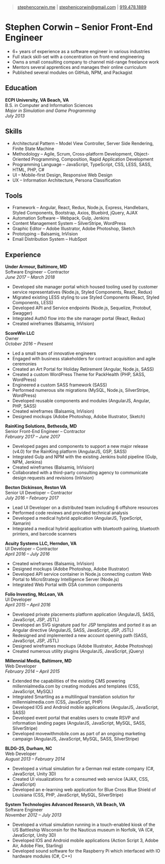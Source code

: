 > [stephencorwin.me](https://stephencorwin.me) | 
[stephenjcorwin@gmail.com](mailto:stephenjcorwin@gmail.com) | 
[919.478.1889](tel:9194781889)

# Stephen Corwin &ndash; Senior Front-End Engineer
- 6+ years of experience as a software engineer in various industries
- Full stack skill-set with a concentration on front-end engineering
- Owns a small consulting company to channel mid-range freelance work
- Mentors several apprentices and manages their online curriculum
- Published several modules on GitHub, NPM, and Packagist

## Education
**ECPI University, VA Beach, VA**  
B.S. in Computer and Information Sciences  
*Major in Simulation and Game Programming*  
*July 2013*  

## Skills
- Architectural Pattern &ndash; Model View Controller, Server Side Rendering, Finite State Machine
- Methodology &ndash; Agile, Scrum, Cross-platform Development, Object-Oriented Programming, Composition, Rapid Application Development
- Programming Language &ndash; JavaScript, TypeScript, CSS, LESS, SASS, HTML, PHP, C# 
- UI &ndash; Mobile-first Design, Responsive Web Design 
- UX &ndash; Information Architecture, Persona Classification

## Tools
- Framework &ndash; Angular, React, Redux, Node.js, Express, Handlebars, Styled Components, Bootstrap, Axios, Bluebird, jQuery, AJAX
- Automation Software &ndash; Webpack, Gulp, Jenkins
- Content Management System &ndash; SilverStripe, WordPress
- Graphic Editor &ndash; Adobe Illustrator, Adobe Photoshop, Sketch
- Prototyping &ndash; Balsamiq, InVision
- Email Distribution System &ndash; HubSpot

## Experience
**Under Armour, Baltimore, MD**  
Software Engineer &ndash; Contractor  
*June 2017 &ndash; March 2018*  
- Developed site manager portal which housed tooling used by customer service representatives (Node.js, Styled Components, React, Redux)
- Migrated existing LESS styling to use Styled Components (React, Styled Components, LESS)
- Developed API and Service endpoints (Node.js, Sequelize, Protobuf, Swagger)
- Integrated Auth0 flow into the site manager portal (React, Redux)
- Created wireframes (Balsamiq, InVision)

**ScoreWin LLC**  
Owner  
*October 2016 &ndash; Present*  
- Led a small team of innovative engineers
- Engaged with business stakeholders for contract acquisition and agile ceremonies
- Created an Art Portal for Holiday Retirement (Angular, Node.js, SASS)
- Created a custom WordPress Theme for PackHealth (PHP, SASS, WordPress)
- Engineered a custom SASS framework (SASS)
- Performed numerous site migrations (MySQL, Node.js, SilverStripe, WordPress)
- Developed reusable components and modules (AngularJS, Angular, PHP, SASS)
- Created wireframes (Balsamiq, InVision)
- Designed mockups (Adobe Photoshop, Adobe Illustrator, Sketch)

**RainKing Solutions, Bethesda, MD**  
Senior Front-End Engineer &ndash; Contractor  
*February 2017 &ndash; June 2017*  
- Developed pages and components to support a new major release (v4.0) for the RainKing platform (AngularJS, GSP, SASS)
- Integrated Gulp and NPM with the existing Jenkins build pipeline (Gulp, NPM, Jenkins)
- Created wireframes (Balsamiq, InVision)
- Collaborated with a third-party consulting agency to communicate design requests and revisions (InVision)

**Becton Dickinson, Reston VA**  
Senior UI Developer &ndash; Contractor  
*July 2016 &ndash; February 2017*  
- Lead UI Developer on a distributed team including 6 offshore resources
- Performed code reviews and provided technical analysis
- Developed a medical hybrid application (AngularJS, TypeScript, Xamarin)
- Integrated a medical hybrid application with bluetooth pairing, bluetooth printers, and barcode scanners

**Acuity Systems LLC, Herndon, VA**  
UI Developer &ndash; Contractor  
*April 2016 &ndash; July 2016*  
- Created wireframes (Balsamiq, InVision)
- Designed mockups (Adobe Photoshop, Adobe Illustrator)
- Developed API service container in Node.js connecting custom Web Portal to MicroStrategy Intelligence Server (Node.js)
- Integrated Web Portal with GSA common components

**Folio Investing, McLean, VA**  
UI Developer  
*April 2015 &ndash; April 2016*  
- Developed private placements platform application (AngularJS, SASS, JavaScript, JSP, JSTL)
- Developed an SVG signature pad for JSP templates and ported it as an Angular directive (AngularJS, SASS, JavaScript, JSP, JSTL)
- Redesigned and implemented a new account opening path (SASS, JavaScript, JSP, JSTL)
- Designed wireframes mockups (Adobe Illustrator, Adobe Photoshop)
- Created numerous utility plugins (AngularJS, JavaScript, jQuery)

**Millennial Media, Baltimore, MD**  
Web Developer  
*February 2014 &ndash; April 2015*  
- Extended the capabilities of the existing CMS powering millennialmedia.com by creating modules and templates (CSS, JavaScript, MySQL)
- Integrated Smartling as a multilingual translation solution for millennialmedia.com (CSS, JavaScript, PHP)
- Developed IOS and Android mobile applications (AngularJS, JavaScript, SASS)
- Developed event portal that enables users to create RSVP and information landing pages (AngularJS, JavaScript, MySQL, SASS, SilverStripe)
- Developed movewithmobile.com as part of an ongoing marketing campaign (AngularJS, JavaScript, MySQL, SASS, SilverStripe)

**BLDG-25, Durham, NC**  
Web Developer  
*August 2013 &ndash; February 2014*  
- Developed a virtual simulation for a German real estate company (C#, JavaScript, Unity 3D)
- Created UI visualizations for a consumed web service (AJAX, CSS, JavaScript)
- Developed an e-learning web application for Blue Cross Blue Shield of Louisiana (CSS, PHP, JavaScript, MySQL, SilverStripe)

**System Technologies Advanced Research, VA Beach, VA**  
Software Engineer  
*November 2012 &ndash; July 2013*  
- Developed a virtual simulation running in a touch-enabled kiosk of the US Battleship Wisconsin for the Nauticus museum in Norfolk, VA (C#, JavaScript, Unity 3D)
- Developed IOS and Android mobile applications (Action Script 3, Adobe Air, Adobe Flex, Starling)
- Developed sound software for the Raspberry Pi which interfaced with IO hardware modules (C#, C++)
